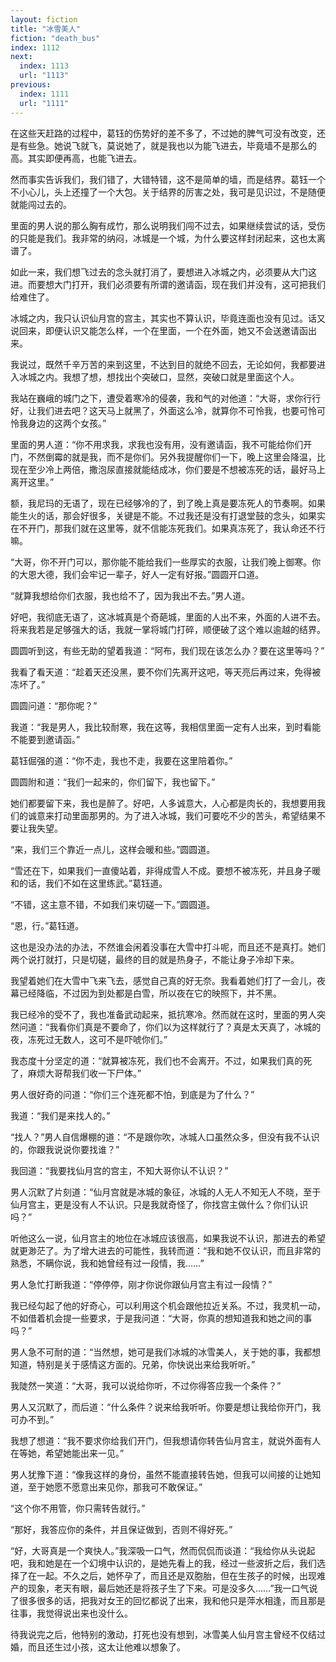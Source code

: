 ```yaml
---
layout: fiction
title: "冰雪美人"
fiction: "death_bus"
index: 1112
next:
  index: 1113
  url: "1113"
previous:
  index: 1111
  url: "1111"
---
```

在这些天赶路的过程中，葛钰的伤势好的差不多了，不过她的脾气可没有改变，还是有些急。她说飞就飞，莫说她了，就是我也以为能飞进去，毕竟墙不是那么的高。其实即便再高，也能飞进去。

然而事实告诉我们，我们错了，大错特错，这不是简单的墙，而是结界。葛钰一个不小心儿，头上还撞了一个大包。关于结界的厉害之处，我可是见识过，不是随便就能闯过去的。

里面的男人说的那么胸有成竹，那么说明我们闯不过去，如果继续尝试的话，受伤的只能是我们。我非常的纳闷，冰城是一个城，为什么要这样封闭起来，这也太离谱了。

如此一来，我们想飞过去的念头就打消了，要想进入冰城之内，必须要从大门这进。而要想大门打开，我们必须要有所谓的邀请函，现在我们并没有，这可把我们给难住了。

冰城之内，我只认识仙月宫的宫主，其实也不算认识，毕竟连面也没有见过。话又说回来，即便认识又能怎么样，一个在里面，一个在外面，她又不会送邀请函出来。

我说过，既然千辛万苦的来到这里，不达到目的就绝不回去，无论如何，我都要进入冰城之内。我想了想，想找出个突破口，显然，突破口就是里面这个人。

我站在巍峨的城门之下，遭受着寒冷的侵袭，我和气的对他道：“大哥，求你行行好，让我们进去吧？这天马上就黑了，外面这么冷，就算你不可怜我，也要可怜可怜我身边的这两个女孩。”

里面的男人道：“你不用求我，求我也没有用，没有邀请函，我不可能给你们开门，不然倒霉的就是我，而不是你们。另外我提醒你们一下，晚上这里会降温，比现在至少冷上两倍，撒泡尿直接就能结成冰，你们要是不想被冻死的话，最好马上离开这里。”

额，我尼玛的无语了，现在已经够冷的了，到了晚上真是要冻死人的节奏啊。如果能生火的话，那会好很多，关键是不能。不过我还是没有打退堂鼓的念头，如果实在不开门，那我们就在这里等，就不信能冻死我们。如果真冻死了，我认命还不行嘛。

“大哥，你不开门可以，那你能不能给我们一些厚实的衣服，让我们晚上御寒。你的大恩大德，我们会牢记一辈子，好人一定有好报。”圆圆开口道。

“就算我想给你们衣服，我也给不了，因为我出不去。”男人道。

好吧，我彻底无语了，这冰城真是个奇葩城，里面的人出不来，外面的人进不去。将来我若是足够强大的话，我就一掌将城门打碎，顺便破了这个难以逾越的结界。

圆圆听到这，有些无助的望着我道：“阿布，我们现在该怎么办？要在这里等吗？”

我看了看天道：“趁着天还没黑，要不你们先离开这吧，等天亮后再过来，免得被冻坏了。”

圆圆问道：“那你呢？”

我道：“我是男人，我比较耐寒，我在这等，我相信里面一定有人出来，到时看能不能要到邀请函。”

葛钰倔强的道：“你不走，我也不走，我要在这里陪着你。”

圆圆附和道：“我们一起来的，你们留下，我也留下。”

她们都要留下来，我也是醉了。好吧，人多诚意大，人心都是肉长的，我想要用我们的诚意来打动里面那男的。为了进入冰城，我们可要吃不少的苦头，希望结果不要让我失望。

“来，我们三个靠近一点儿，这样会暖和些。”圆圆道。

“雪还在下，如果我们一直傻站着，非得成雪人不成。要想不被冻死，并且身子暖和的话，我们不如在这里练武。”葛钰道。

“不错，这主意不错，不如我们来切磋一下。”圆圆道。

“恩，行。”葛钰道。

这也是没办法的办法，不然谁会闲着没事在大雪中打斗呢，而且还不是真打。她们两个说打就打，只是切磋，最终的目的就是热身子，不能让身子冷却下来。

我望着她们在大雪中飞来飞去，感觉自己真的好无奈。我看着她们打了一会儿，夜幕已经降临，不过因为到处都是白雪，所以夜在它的映照下，并不黑。

我已经冷的受不了，我也准备武动起来，抵抗寒冷。然而就在这时，里面的男人突然问道：“我看你们真是不要命了，你们以为这样就行了？真是太天真了，冰城的夜，冻死过无数人，这可不是吓唬你们。”

我态度十分坚定的道：“就算被冻死，我们也不会离开。不过，如果我们真的死了，麻烦大哥帮我们收一下尸体。”

男人很好奇的问道：“你们三个连死都不怕，到底是为了什么？”

我道：“我们是来找人的。”

“找人？”男人自信爆棚的道：“不是跟你吹，冰城人口虽然众多，但没有我不认识的，你跟我说说你要找谁？”

我回道：“我要找仙月宫的宫主，不知大哥你认不认识？”

男人沉默了片刻道：“仙月宫就是冰城的象征，冰城的人无人不知无人不晓，至于仙月宫主，更是没有人不认识。只是我就奇怪了，你找宫主做什么？你们认识吗？”

听他这么一说，仙月宫主的地位在冰城应该很高，如果我说不认识，那进去的希望就更渺茫了。为了增大进去的可能性，我转而道：“我和她不仅认识，而且非常的熟悉，不瞒你说，我和她曾经有过一段情，我……”

男人急忙打断我道：“停停停，刚才你说你跟仙月宫主有过一段情？”

我已经勾起了他的好奇心，可以利用这个机会跟他拉近关系。不过，我灵机一动，不如借着机会提一些要求，于是我问道：“大哥，你真的想知道我和她之间的事吗？”

男人急不可耐的道：“当然想，她可是我们冰城的冰雪美人，关于她的事，我都想知道，特别是关于感情这方面的。兄弟，你快说出来给我听听。”

我陡然一笑道：“大哥，我可以说给你听，不过你得答应我一个条件？”

男人又沉默了，而后道：“什么条件？说来给我听听。你要是想让我给你开门，我可办不到。”

我想了想道：“我不要求你给我们开门，但我想请你转告仙月宫主，就说外面有人在等她，希望她能出来一见。”

男人犹豫下道：“像我这样的身份，虽然不能直接转告她，但我可以间接的让她知道，至于她愿不愿意出来见你，那我可不敢保证。”

“这个你不用管，你只需转告就行。”

“那好，我答应你的条件，并且保证做到，否则不得好死。”

“好，大哥真是一个爽快人。”我深吸一口气，然而侃侃而谈道：“我给你从头说起吧，我和她是在一个幻境中认识的，是她先看上的我，经过一些波折之后，我们选择了在一起。不久之后，她怀孕了，而且还是双胞胎，但在生孩子的时候，出现难产的现象，老天有眼，最后她还是将孩子生了下来。可是没多久……”我一口气说了很多很多的话，把我对女王的回忆都说了出来，我和他只是萍水相逢，而且那是往事，我觉得说出来也没什么。

待我说完之后，他特别的激动，打死也没有想到，冰雪美人仙月宫主曾经不仅结过婚，而且还生过小孩，这太让他难以想象了。